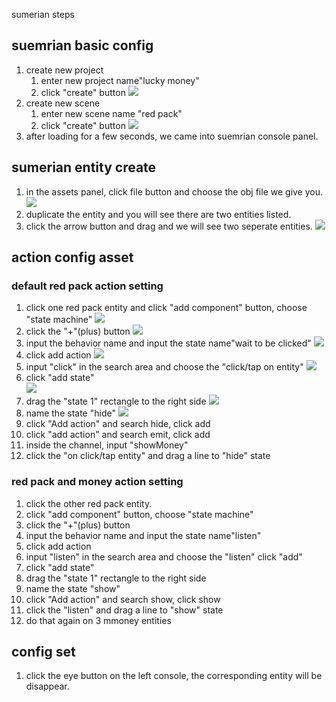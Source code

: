 sumerian steps
## suemrian basic config
1. create new project
    1. enter new project name"lucky money"
    2. click "create" button
    ![](https://codevpc.s3.amazonaws.com/WechatIMG3.png)
2. create new scene
    1. enter new scene name "red pack"
    2. click "create" button
    ![](https://codevpc.s3.amazonaws.com/WechatIMG4.png)
3. after loading for a few seconds, we came into suemrian console panel.

## sumerian entity create
1. in the assets panel, click file button and choose the obj file we give you.
![](https://codevpc.s3.amazonaws.com/WechatIMG5.png)
2. duplicate the entity and you will see there are two entities listed.
3. click the arrow button and drag and we will see two seperate entities.
![](https://codevpc.s3.amazonaws.com/WechatIMG6.png)
## action config asset
### default red pack action setting
1. click one red pack entity and click "add component" button, choose "state machine"
![](https://codevpc.s3.amazonaws.com/WechatIMG7.png)
2. click the "+"(plus) button 
![](https://codevpc.s3.amazonaws.com/WechatIMG8.png)
3. input the behavior name and input the state name"wait to be clicked"
![](https://codevpc.s3.amazonaws.com/WechatIMG9.png)
4. click add action
![](https://codevpc.s3.amazonaws.com/WechatIMG10.png)
5. input "click" in the search area and choose the "click/tap on entity"
![](https://codevpc.s3.amazonaws.com/WechatIMG11.png)
6. click "add state"  
![](https://codevpc.s3.amazonaws.com/WechatIMG12.png)
7. drag the "state 1" rectangle to the right side
![](https://codevpc.s3.amazonaws.com/WechatIMG13.png)
8. name the state "hide"
![](https://codevpc.s3.amazonaws.com/WechatIMG14.png)
9. click "Add action" and search hide, click add
10. click "add action" and search emit, click add
11. inside the channel, input "showMoney"
12. click the "on click/tap entity" and drag a line to "hide" state
### red pack and money action setting
1. click the other red pack entity.
2. click "add component" button, choose "state machine"
3. click the "+"(plus) button 
4. input the behavior name and input the state name"listen"
5. click add action
6. input "listen" in the search area and choose the "listen" click "add"
7. click "add state"
8. drag the "state 1" rectangle to the right side
9. name the state "show"
10. click "Add action" and search show, click show
11. click the "listen" and drag a line to "show" state
12. do that again on 3 mmoney entities
## config set
1. click the eye button on the left console, the corresponding entity will be disappear.
